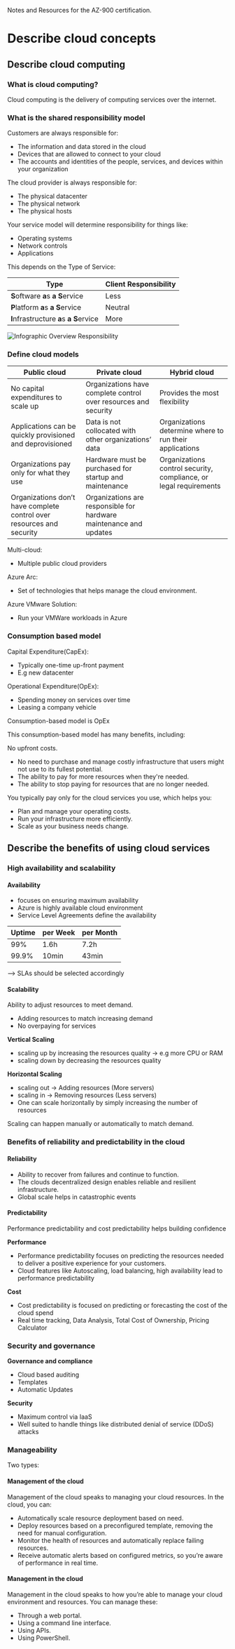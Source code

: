 Notes and Resources for the AZ-900 certification.

# Describe cloud concepts


## Describe cloud computing


### What is cloud computing?

Cloud computing is the delivery of computing services over the internet.


### What is the shared responsibility model

Customers are always responsible for:
- The information and data stored in the cloud
- Devices that are allowed to connect to your cloud
- The accounts and identities of the people, services, and devices within your organization

The cloud provider is always responsible for:
- The physical datacenter
- The physical network
- The physical hosts

Your service model will determine responsibility for things like:
- Operating systems
- Network controls
- Applications

This depends on the Type of Service:

|Type|Client Responsibility|
|-|-|
|**S**oftware **a**s **a** **S**ervice|Less|
|**P**latform **a**s **a** **S**ervice|Neutral|
|**I**nfrastructure **a**s **a** **S**ervice|More|

![Infographic Overview Responsibility](https://learn.microsoft.com/en-us/training/wwl-azure/describe-cloud-compute/media/shared-responsibility-b3829bfe.svg)


### Define cloud models


|Public cloud|Private cloud|Hybrid cloud|
|-|-|-|
No capital expenditures to scale up|Organizations have complete control over resources and security|Provides the most flexibility|
Applications can be quickly provisioned and deprovisioned|	Data is not collocated with other organizations’ data|	Organizations determine where to run their applications|
Organizations pay only for what they use|	Hardware must be purchased for startup and maintenance|	Organizations control security, compliance, or legal requirements|
Organizations don’t have complete control over resources and security|	Organizations are responsible for hardware maintenance and updates||

Multi-cloud:
- Multiple public cloud providers

Azure Arc:
- Set of technologies that helps manage the cloud environment.

Azure VMware Solution:
- Run your VMWare workloads in Azure


### Consumption based model
Capital Expenditure(CapEx):
- Typically one-time up-front payment
- E.g new datacenter

Operational Expenditure(OpEx):
- Spending money on services over time
- Leasing a company vehicle

Consumption-based model is OpEx

This consumption-based model has many benefits, including:

No upfront costs.
- No need to purchase and manage costly infrastructure that users might not use to its fullest potential.
- The ability to pay for more resources when they're needed.
- The ability to stop paying for resources that are no longer needed.

You typically pay only for the cloud services you use, which helps you:

- Plan and manage your operating costs.
- Run your infrastructure more efficiently.
- Scale as your business needs change.


## Describe the benefits of using cloud services

### High availability and scalability

#### Availability
- focuses on ensuring maximum availability
- Azure is highly available cloud environment
- Service Level Agreements define the availability

|Uptime|per Week|per Month|
|-|-|-|
|99%|1.6h|7.2h|
|99.9%|10min|43min|

--> SLAs should be selected accordingly

#### Scalability
Ability to adjust resources to meet demand. 
- Adding resources to match increasing demand
- No overpaying for services

**Vertical Scaling**
- scaling up by increasing the resources quality -> e.g more CPU or RAM
- scaling down by decreasing the resources quality

**Horizontal Scaling**
- scaling out -> Adding resources (More servers)
- scaling in -> Removing resources (Less servers)
- One can scale horizontally by simply increasing the number of resources

Scaling can happen manually or automatically to match demand.

### Benefits of reliability and predictability in the cloud

#### Reliability
- Ability to recover from failures and continue to function.
- The clouds decentralized design enables reliable and resilient infrastructure.
- Global scale helps in catastrophic events

#### Predictability 
Performance predictability and cost predictability helps building confidence

**Performance**
- Performance predictability focuses on predicting the resources needed to deliver a positive experience for your customers.
- Cloud features like Autoscaling, load balancing, high availability lead to performance predictability

**Cost**
- Cost predictability is focused on predicting or forecasting the cost of the cloud spend
- Real time tracking, Data Analysis, Total Cost of Ownership, Pricing Calculator

### Security and governance
**Governance and compliance**
- Cloud based auditing
- Templates
- Automatic Updates

**Security**
- Maximum control via IaaS
- Well suited to handle things like distributed denial of service (DDoS) attacks

### Manageability
Two types:

#### Management of the cloud
Management of the cloud speaks to managing your cloud resources. In the cloud, you can:
- Automatically scale resource deployment based on need.
- Deploy resources based on a preconfigured template, removing the need for manual configuration.
- Monitor the health of resources and automatically replace failing resources.
- Receive automatic alerts based on configured metrics, so you’re aware of performance in real time.

#### Management in the cloud
Management in the cloud speaks to how you’re able to manage your cloud environment and resources. You can manage these:

- Through a web portal.
- Using a command line interface.
- Using APIs.
- Using PowerShell.
